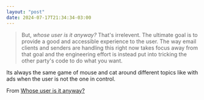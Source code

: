 ```yaml
---
layout: "post"
date: 2024-07-17T21:34:34-03:00
---
```


> But, *whose user is it anyway?* That's irrelevent. The ultimate goal is to provide a good and accessible experience to the user. The way email clients and senders are handling this right now takes focus away from that goal and the engineering effort is instead put into tricking the other party's code to do what you want.

Its always the same game of mouse and cat around different topics like with ads when the user is not the one in control.

From [Whose user is it anyway?](https://hussein-alhammad.com/blog/2024/06/whose-user-is-it-anyway/)
